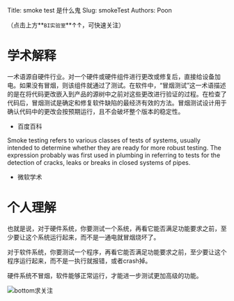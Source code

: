 Title: smoke test 是什么鬼
Slug: smokeTest
Authors: Poon

（点击上方**`BI实验室`**↑↑，可快速关注）

#  学术解释

一术语源自硬件行业。对一个硬件或硬件组件进行更改或修复后，直接给设备加电。如果没有冒烟，则该组件就通过了测试。在软件中，“冒烟测试”这一术语描述的是在将代码更改嵌入到产品的源树中之前对这些更改进行验证的过程。在检查了代码后，冒烟测试是确定和修复软件缺陷的最经济有效的方法。冒烟测试设计用于确认代码中的更改会按预期运行，且不会破坏整个版本的稳定性。

  - 百度百科

Smoke testing refers to various classes of tests of systems, usually intended to determine whether they are ready for more robust testing. The expression probably was first used in plumbing in referring to tests for the detection of cracks, leaks or breaks in closed systems of pipes.

  - 微软学术


# 个人理解

也就是说，对于硬件系统，你要测试一个系统，再看它能否满足功能要求之前，至少要让这个系统运行起来，而不是一通电就冒烟烧坏了。

对于软件系统，你要测试一个程序，再看它能否满足功能要求之前，至少要让这个程序运行起来，而不是一执行就报错，或者crash掉。

硬件系统不冒烟，软件能够正常运行，才能进一步测试更加高级的功能。




![bottom求关注](https://mmbiz.qlogo.cn/mmbiz/sfKia69cLy1yGH30FHU6SYaJPqvibh7Wib9Pg2V6rc7zjaPJ7aKk9NcpQb9IIhZLCIG8CB4b0QV2vKWopevlhvafw/0?wx_fmt=png)

